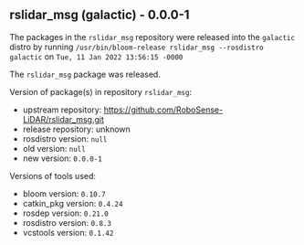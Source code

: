 ## rslidar_msg (galactic) - 0.0.0-1

The packages in the `rslidar_msg` repository were released into the `galactic` distro by running `/usr/bin/bloom-release rslidar_msg --rosdistro galactic` on `Tue, 11 Jan 2022 13:56:15 -0000`

The `rslidar_msg` package was released.

Version of package(s) in repository `rslidar_msg`:

- upstream repository: https://github.com/RoboSense-LiDAR/rslidar_msg.git
- release repository: unknown
- rosdistro version: `null`
- old version: `null`
- new version: `0.0.0-1`

Versions of tools used:

- bloom version: `0.10.7`
- catkin_pkg version: `0.4.24`
- rosdep version: `0.21.0`
- rosdistro version: `0.8.3`
- vcstools version: `0.1.42`


